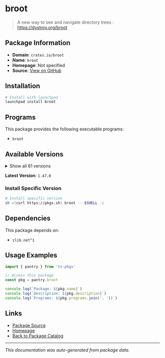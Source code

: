 # broot

> A new way to see and navigate directory trees : https://dystroy.org/broot

## Package Information

- **Domain**: `crates.io/broot`
- **Name**: `broot`
- **Homepage**: Not specified
- **Source**: [View on GitHub](https://github.com/pkgxdev/pantry/tree/main/projects/crates.io/broot/package.yml)

## Installation

```bash
# Install with launchpad
launchpad install broot
```

## Programs

This package provides the following executable programs:

- `broot`

## Available Versions

<details>
<summary>Show all 61 versions</summary>

- `1.47.0`, `1.46.5`, `1.46.4`, `1.46.3`, `1.46.2`
- `1.46.1`, `1.46.0`, `1.45.1`, `1.45.0`, `1.44.7`
- `1.44.6`, `1.44.5`, `1.44.4`, `1.44.3`, `1.44.2`
- `1.44.1`, `1.44.0`, `1.43.0`, `1.42.0`, `1.41.1`
- `1.41.0`, `1.40.0`, `1.39.2`, `1.39.1`, `1.39.0`
- `1.38.0`, `1.37.0`, `1.36.1`, `1.36.0`, `1.35.0`
- `1.34.0`, `1.33.1`, `1.33.0`, `1.32.0`, `1.31.0`
- `1.30.2`, `1.30.1`, `1.30.0`, `1.29.0`, `1.28.1`
- `1.28.0`, `1.27.0`, `1.26.1`, `1.26.0`, `1.25.2`
- `1.25.1`, `1.25.0`, `1.24.2`, `1.24.1`, `1.24.0`
- `1.23.0`, `1.22.1`, `1.22.0`, `1.21.3`, `1.21.2`
- `1.21.1`, `1.21.0`, `1.20.2`, `1.20.1`, `1.20.0`
- `1.16.2`

</details>

**Latest Version**: `1.47.0`

### Install Specific Version

```bash
# Install specific version
sh <(curl https://pkgx.sh) broot -- $SHELL -i
```

## Dependencies

This package depends on:

- `zlib.net^1`

## Usage Examples

```typescript
import { pantry } from 'ts-pkgx'

// Access this package
const pkg = pantry.broot

console.log(`Package: ${pkg.name}`)
console.log(`Description: ${pkg.description}`)
console.log(`Programs: ${pkg.programs.join(', ')}`)
```

## Links

- [Package Source](https://github.com/pkgxdev/pantry/tree/main/projects/crates.io/broot/package.yml)
- [Homepage](#)
- [Back to Package Catalog](../../../package-catalog.md)

---

*This documentation was auto-generated from package data.*
